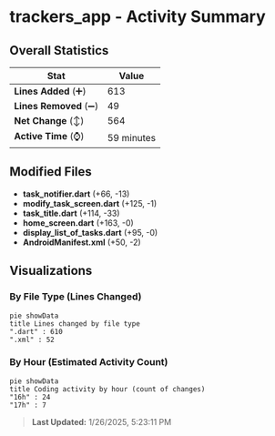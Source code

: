 # trackers_app - Activity Summary 

## Overall Statistics

| Stat                   | Value                                                             |
| ---------------------- | ----------------------------------------------------------------- |
| **Lines Added** (➕)   | 613                                          |
| **Lines Removed** (➖) | 49                                        |
| **Net Change** (↕)    | 564                |
| **Active Time** (⌚)   | 59 minutes |


## Modified Files
- **task_notifier.dart** (+66, -13)
- **modify_task_screen.dart** (+125, -1)
- **task_title.dart** (+114, -33)
- **home_screen.dart** (+163, -0)
- **display_list_of_tasks.dart** (+95, -0)
- **AndroidManifest.xml** (+50, -2)

## Visualizations

### By File Type (Lines Changed)

```mermaid
pie showData
title Lines changed by file type
".dart" : 610
".xml" : 52
```

### By Hour (Estimated Activity Count)

```mermaid
pie showData
title Coding activity by hour (count of changes)
"16h" : 24
"17h" : 7
```


> **Last Updated:** 1/26/2025, 5:23:11 PM